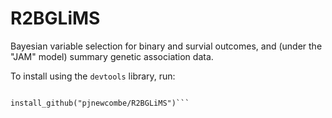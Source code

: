 R2BGLiMS
========

Bayesian variable selection for binary and survial outcomes, and (under the "JAM" model) summary genetic association data.

To install using the `devtools` library, run:

```library(devtools)

install_github("pjnewcombe/R2BGLiMS")```

